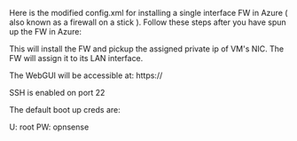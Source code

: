 Here is the modified config.xml for installing a single interface FW in Azure ( also known as a firewall on a stick ).
Follow these steps after you have spun up the FW in Azure: 

This will install the FW and pickup the assigned private ip of VM's NIC. The FW will assign it to its LAN interface. 

The WebGUI will be accessible at: https://<NIC-IP> 

SSH is enabled on port 22 

The default boot up creds are:

U: root 
PW: opnsense
